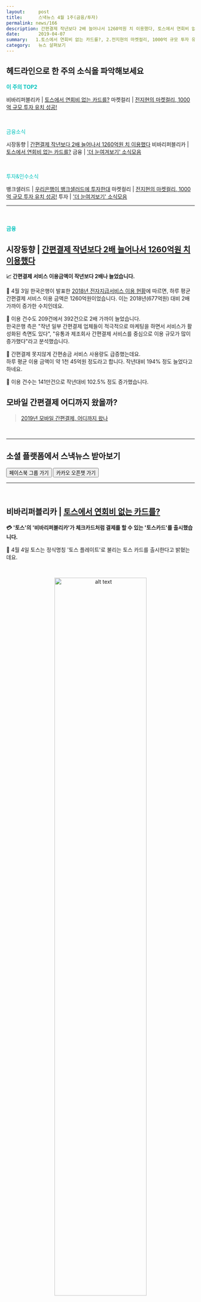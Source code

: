 ```yaml
---
layout:     post
title:      스낵뉴스 4월 1주(금융/투자) 
permalink: news/166
description: 간편결제 작년보다 2배 늘어나서 1260억원 치 이용했다, 토스에서 연회비 없는 카드를?, 우리은행이 뱅크샐러드에 투자한대, 전지현의 마켓컬리, 1000억 규모 투자 유치 성공!
date:       2019-04-07
summary:   1.토스에서 연회비 없는 카드를?, 2.전지현의 마켓컬리, 1000억 규모 투자 유치 성공!
category:   뉴스 살펴보기
---
```



## 헤드라인으로 한 주의 소식을 파악해보세요

<a href="#top3"></a><span style = "color: #00c3bd; font-weight: 700;">이 주의 TOP2</span>

비바리퍼블리카 | [토스에서 연회비 없는 카드를?](#tossCard_finance_04_05)
마켓컬리 | [전지현의 마켓컬리, 1000억 규모 투자 유치 성공!](#curly_investment_04_05)

<br>

<a href="#fintech"></a><span style = "color: #00c3bd">금융소식</span>

시장동향 | [간편결제 작년보다 2배 늘어나서 1260억원 치 이용했다](#easypayDouble_finance_04_05)
비바리퍼블리카 | [토스에서 연회비 없는 카드를?](#tossCard_finance_04_05)
금융 | ['더 눈여겨보기' 소식모음](#morethings_finance_04_05)

<br>


<a href="#invest"></a><span style = "color: #00c3bd"> 투자&인수소식</span>

뱅크샐러드 | [우리은행이 뱅크샐러드에 투자한대](#wooriBanksalad_investment_04_05)
마켓컬리 | [전지현의 마켓컬리, 1000억 규모 투자 유치 성공!](#curly_investment_04_05)
투자 | ['더 눈여겨보기' 소식모음](#morethings_investment_04_05)


- - -

<br>

#### <a name="fintech"></a><span style = "color: #00c3bd">금융</span>

## <a name="easypayDouble_finance_04_05"></a>시장동향 | [간편결제 작년보다 2배 늘어나서 1260억원 치 이용했다](https://news.naver.com/main/read.nhn?mode=LSD&mid=shm&sid1=105&oid=293&aid=0000023865)

<strong> 📈 간편결제 서비스 이용금액이 작년보다 2배나 늘었습니다.</strong>

📍 4월 3일 한국은행이 발표한 [2018년 전자지급서비스 이용 현황](http://www.bok.or.kr/portal/bbs/P0000559/view.do?nttId=10051002&menuNo=200690&pageIndex=1)에 따르면, 하루 평균 간편결제 서비스 이용 금액은 1260억원이었습니다. 
이는 2018년(677억원) 대비 2배 가까이 증가한 수치인데요. 

📍 이용 건수도 209건에서 392건으로 2배 가까이 늘었습니다.  
한국은행 측은 "작년 일부 간편결제 업체들이 적극적으로 마케팅을 하면서 서비스가 활성화된 측면도 있다", "유통과 제조회사 간편결제 서비스를 중심으로 이용 규모가 많이 증가했다"라고 분석했습니다.

📍 간편결제 못지않게 간편송금 서비스 사용량도 급증했는데요.   
하루 평균 이용 금액이 약 1천 45억원 정도라고 합니다. 작년대비 194% 정도 늘었다고 하네요.

📍 이용 건수는 141만건으로 작년대비 102.5% 정도 증가했습니다.

## 모바일 간편결제 어디까지 왔을까?

> [2019년 모바일 간편결제, 어디까지 왔나](https://www.bloter.net/archives/328584) 

<br>

- - -

## 소셜 플랫폼에서 스낵뉴스 받아보기

<a class="button_post_a" href="https://www.facebook.com/groups/2025149054465611/?ref=group_browse_new" onclick="ga('send', 'event', 'post', 'click', 'facebook');" ><button class="button_post_refer">페이스북 그룹 가기</button></a>
<a class="button_post_a" href="https://goo.gl/forms/wf7tAS667BXFi04k2" onclick="ga('send', 'event', 'post', 'click', 'kakao');" ><button class="button_post_refer" >카카오 오픈챗 가기</button></a>

- - -

<br>


## <a name="tossCard_finance_04_05"></a>비바리퍼블리카 | [토스에서 연회비 없는 카드를?](https://mirakle.mk.co.kr/view.php?year=2019&no=205268)

<strong> 💳 '토스'의 '비바리퍼블리카'가 체크카드처럼 결제를 할 수 있는 '토스카드'를 출시했습니다. </strong>

📍 4월 4일 토스는 정식명칭 '토스 플레이트'로 불리는 토스 카드를 출시한다고 밝혔는데요. 

<br>

<p align ="middle">    
 <img src="https://www.bloter.net/wp-content/uploads/2019/04/190404_pr-toss-card2.png" alt="alt text" width = "70%">
</p>

{: refdef: style="text-align: center;"}
###### _출처 : 비바리퍼블리카 / 자료 : 블로터_
{: refdef}


<br>


📍 토스플레이트는 은행 계좌가 연결된 토스머니에 연동하여 체크카드처럼 사용할 수 있는 카드입니다. 
BC카드와 제휴하여 가맹점 망을 활용해 전국 온라인 오프라인에서 활용할 수 있다고 하는데요. 

📍 토스에 가입하고 토스머니에 은행 계좌가 1개 이상 연결된 만 17세 이상의 사용자는 누구나 토스 앱에서 발급 과정을 거쳐 별도의 연회비 없이 무료로 신청할 수 있다고 합니다. 

📍 건당 최대 결제가능금액은 200만원이라고 합니다.
다만 미성년자의 경우 하루 최대 30만원, 월 최대 100만원까지 결제할 수 있다고 하네요.

📍 색상의 경우 블랙과 실버 색상으로 출시됐다고 합니다.

📍 특징을 살펴보자면, 전월 실적과 상관없이 전국 편의점 ATM에서 토스머니를 무제한 무료로 출금할 수 있고,   
결제 시 1000원 미만의 잔돈을 토스 자동저축 계좌에 자동으로 모아주는 기능이 있다고 하는데 후자의 경우 호불호가 갈릴 수는 있을 것 같습니다.

📍  이승건 토스 대표는 "토스카드는 토스에서 처음으로 출시하는 온·오프라인 결제를 지원하는 카드로 일상의 다양한 혜택은 물론 자동저축 기능과 같이 보다 현명한 금융생활을 도울 수 있는 기능도 추가했다."라고 말했습니다. 

## 토스 카드 실물이 궁금하다면?

{% include youtubeplayer.html id="IRzO8K3MhmA" %}


 
<br>

- - -

## <a name="morethings_finance_04_05"></a>이런 금융소식도 눈여겨보기

> [현대BS&C, 인터넷전문은행 키움뱅크 컨소시엄 참여](http://www.nspna.com/news/?mode=view&newsid=349998)

> [하나은행, 베트남서도 스마트폰뱅킹 서비스 개시](http://www.inews24.com/view/1168600)

> [NH농협은행, ‘P2P금융 증서 블록체인 서비스’ 출시](http://www.consumernews.co.kr/?mod=news&act=articleView&idxno=530769)


- - -

<br>

#### <a name="invest"></a><span style = "color: #00c3bd">투자&인수</span>

## <a name="wooriBanksalad_investment_04_05"></a>뱅크샐러드 | [우리은행이 뱅크샐러드에 투자한대](http://www.etoday.co.kr/news/section/newsview.php?idxno=1741399)😮

<strong> 💵 우리금융지주가 뱅크샐러드의 레이니스트에 100억 원을 투자합니다.</strong>

📍 4월 3일 금융권에 따르면 우리은행은 레이니스트에 100억 원 규모의 투자를 집행하는 안건을 최종 조율중이라고 합니다. 
지분 매입 방식의 투자를 검토하고 있다고 하네요.

📍 사실 KB·우리·농협 등 기존 은행권은 스타트업을 위해 사업제휴 정도에 그치는 경우가 많았는데요.

📍 이번 우리금융측에서 이런 관행을 깬 것은 ‘성장을 공유하면 우리에게도 이익이다’라는 손태승 우리금융지주 회장의 철학이 녹아든 결과라고 합니다.

📍 손태승 회장은 4월 3일 디노랩(스타트업 협력 프로그램) 개소식에서 “올해 핀테크 300억원, 스케일업 투자 1000억원 등 총 1300억원을 혁신기업에 투자한다”고 강조한 바 있습니다. 

📍 우리은행은 지난달 레이니스트와 업무협약을 맺고 마이데이터 사업 협력을 강화하고 있고,
레이니스트는 2018년 시리즈 B 투자(140억 원), 2017년 시리즈 A 투자(30억 원) 등을 유치한 이후로 시리즈 C 투자를 유치중인데,
이번 기회로 양사가 윈윈하면 좋겠네요.


## 뱅크샐러드가 조금 궁금해졌다면?

> [[2019 금융넛지] (1) 뱅크샐러드 “우리의 역할은 고객을 똑똑하게 만드는 것”](http://www.kbanker.co.kr/news/articleView.html?idxno=76778) 

<br>


- - -

## 소셜 플랫폼에서 스낵뉴스 받아보기

<a class="button_post_a" href="https://www.facebook.com/groups/2025149054465611/?ref=group_browse_new" onclick="ga('send', 'event', 'post', 'click', 'facebook');" ><button class="button_post_refer">페이스북 그룹 가기</button></a>
<a class="button_post_a" href="https://goo.gl/forms/wf7tAS667BXFi04k2" onclick="ga('send', 'event', 'post', 'click', 'kakao');" ><button class="button_post_refer" >카카오 오픈챗 가기</button></a>

- - -

<br>

## <a name="curly_investment_04_05"></a>마켓컬리 | [전지현의 마켓컬리, 1000억 규모 투자 유치 성공!](http://www.bloter.net/archives/335773)

<strong> 💵🥬 ‘마켓컬리’의 컬리가 1천억원 규모 시리즈D 투자유치에 성공했습니다.</strong>

📍 이번 시리즈 D 투자는 세콰이어캐피탈차이나 등 기존 투자처인 국내외 주요 투자사가 재참여했다고 합니다.

📍 마켓컬리는 이번 투자 금액을 서비스 퀄리티 유지에 집중 투자할 계획이라고 밝혔는데요.  
생공급망 관리, 안정적 운영을 위한 인력 확충에 활용해 새벽배송 시장 선두 입지를 더욱 견고히 할 예정이라고 합니다.

📍 시스템 고도화를 위해 클라우드 네이티브로 전환하고, 대용량 데이터 처리 플랫폼을 구축할 예정이며, 개발 전직군 인재 채용에도 나선다고 하네요.

📍 2017년 465억원을 기록한 마켓컬리는 2018년 매출이 1570억원을 넘으며 1000억원을 돌파했습니다.   
올해 초에는 월 매출 300억원을 돌파하며, 빠른 성장세를 계속 보이고 있습니다.

📍 이번 투자에 참여한 세콰이어캐피탈차이나의 투자담당 심사역 티안티안 허는 “마켓컬리는 빠르게 성장하는 온라인 신선식품 시장에서 선두주자로 그 존재감을 확실히 드러내고 있다”라며 “지속적으로 컬리를 지원할 계획”이라고 밝혔습니다.

## 마켓컬리의 스토리가 궁금하다면?

> [마켓컬리의 유통혁신 전략](http://dbr.donga.com/article/view/1202/article_no/8343)

<br>


- - -

## <a name="morethings_investment_04_05"></a>이런 투자&인수소식도 눈여겨보기

> [로봇제국 보스턴 다이나믹스, AI 기업 '키네마 시스템즈' 인수](http://www.irobotnews.com/news/articleView.html?idxno=16811)

> [찾아가는 구내식당 서비스 ‘플레이팅’, 벤디스로부터 투자유치 성공!](https://platum.kr/archives/119105)

> [외국인 대상 한국여행 플랫폼 ‘트레이지’ 시리즈A 투자 유치 성공!](https://platum.kr/archives/119233)

- - -

<br>